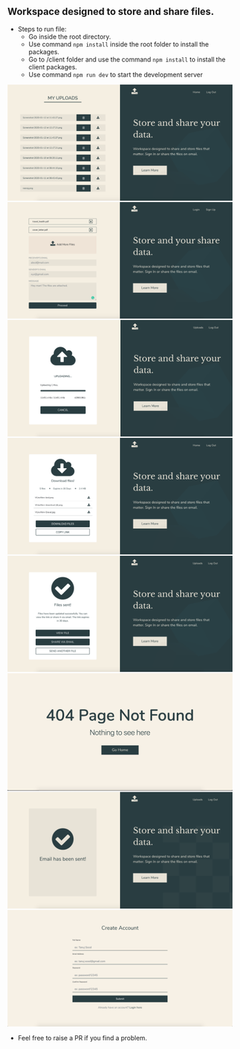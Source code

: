 ## Workspace designed to store and share files.

* Steps to run file:
  * Go inside the root directory.
  * Use command `npm install` inside the root folder to install the packages.
  * Go to /client folder and use the command `npm install` to install the client packages.
  * Use command `npm run dev` to start the development server

![Alt text](/client/src/utils/img/1.png?raw=true "Screenshot")
![Alt text](/client/src/utils/img/screenshot.png?raw=true "Screenshot")
![Alt text](/client/src/utils/img/2.png?raw=true "Screenshot")
![Alt text](/client/src/utils/img/3.png?raw=true "Screenshot")
![Alt text](/client/src/utils/img/4.png?raw=true "Screenshot")
![Alt text](/client/src/utils/img/5.png?raw=true "Screenshot")
![Alt text](/client/src/utils/img/6.png?raw=true "Screenshot")
![Alt text](/client/src/utils/img/7.png?raw=true "Screenshot")

* Feel free to raise a PR if you find a problem.

